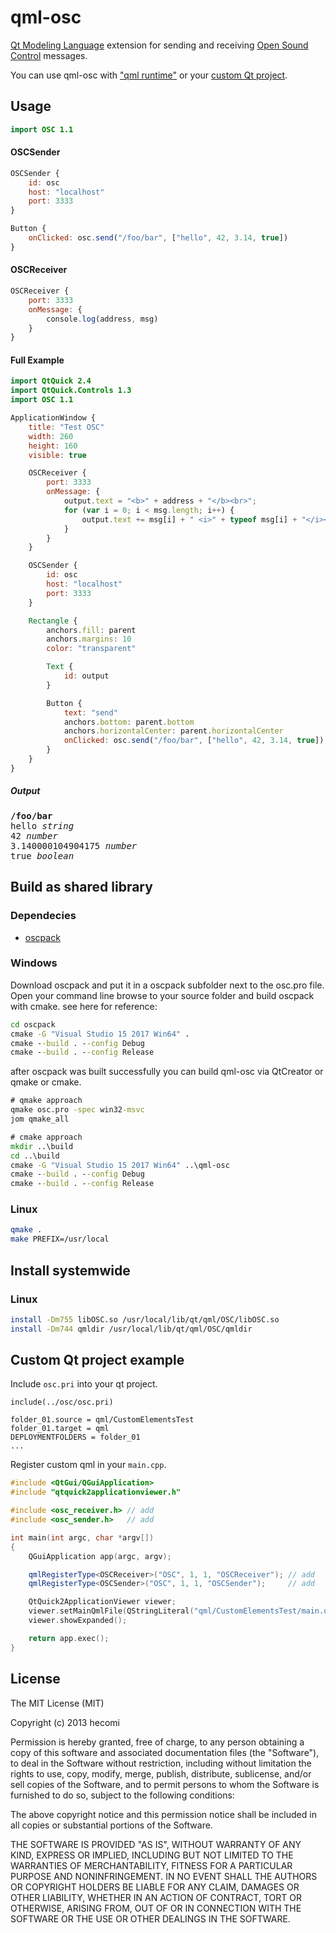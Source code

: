 # qml-osc
[Qt Modeling Language](http://en.wikipedia.org/wiki/QML) extension for sending and receiving [Open Sound Control](http://en.wikipedia.org/wiki/Open_Sound_Control) messages.

You can use qml-osc with ["qml runtime"](http://www.ics.com/blog/whole-shebang-running-qml-files-directly) or your [custom Qt project](#qt-example).

## Usage
```qml
import OSC 1.1
```

#### OSCSender
```qml
OSCSender {
    id: osc
    host: "localhost"
    port: 3333
}

Button {
    onClicked: osc.send("/foo/bar", ["hello", 42, 3.14, true])
}
```

#### OSCReceiver
```qml
OSCReceiver {
    port: 3333
    onMessage: {
        console.log(address, msg)
    }
}
```

#### Full Example
```qml
import QtQuick 2.4
import QtQuick.Controls 1.3
import OSC 1.1

ApplicationWindow {
    title: "Test OSC"
    width: 260
    height: 160
    visible: true

    OSCReceiver {
        port: 3333
        onMessage: {
            output.text = "<b>" + address + "</b><br>";
            for (var i = 0; i < msg.length; i++) {
                output.text += msg[i] + " <i>" + typeof msg[i] + "</i><br>";
            }
        }
    }

    OSCSender {
        id: osc
        host: "localhost"
        port: 3333
    }

    Rectangle {
        anchors.fill: parent
        anchors.margins: 10
        color: "transparent"

        Text {
            id: output
        }

        Button {
            text: "send"
            anchors.bottom: parent.bottom
            anchors.horizontalCenter: parent.horizontalCenter
            onClicked: osc.send("/foo/bar", ["hello", 42, 3.14, true])
        }
    }
}
```

##### Output
<pre>
<b>/foo/bar</b>
hello <i>string</i>
42 <i>number</i>
3.140000104904175 <i>number</i>
true <i>boolean</i>
</pre>

## Build as shared library

### Dependecies
- [oscpack](https://code.google.com/p/oscpack/)

### Windows

Download oscpack and put it in a oscpack subfolder next to the osc.pro file. Open your command line browse to your source folder and build oscpack with cmake. see here for reference:

```bat
cd oscpack
cmake -G "Visual Studio 15 2017 Win64" .
cmake --build . --config Debug
cmake --build . --config Release
```

after oscpack was built successfully you can build qml-osc via QtCreator or qmake or cmake.

```bat
# qmake approach
qmake osc.pro -spec win32-msvc
jom qmake_all

# cmake approach
mkdir ..\build
cd ..\build
cmake -G "Visual Studio 15 2017 Win64" ..\qml-osc
cmake --build . --config Debug
cmake --build . --config Release
```

### Linux
```sh
qmake .
make PREFIX=/usr/local
```

## Install systemwide

### Linux
```sh
install -Dm755 libOSC.so /usr/local/lib/qt/qml/OSC/libOSC.so
install -Dm744 qmldir /usr/local/lib/qt/qml/OSC/qmldir
```

## Custom Qt project example <a name="qt-example"></a>

Include ```osc.pri``` into your qt project.

```
include(../osc/osc.pri)

folder_01.source = qml/CustomElementsTest
folder_01.target = qml
DEPLOYMENTFOLDERS = folder_01
...
```

Register custom qml in your ```main.cpp```.

```cpp
#include <QtGui/QGuiApplication>
#include "qtquick2applicationviewer.h"

#include <osc_receiver.h> // add
#include <osc_sender.h>   // add

int main(int argc, char *argv[])
{
    QGuiApplication app(argc, argv);

    qmlRegisterType<OSCReceiver>("OSC", 1, 1, "OSCReceiver"); // add
    qmlRegisterType<OSCSender>("OSC", 1, 1, "OSCSender");     // add

    QtQuick2ApplicationViewer viewer;
    viewer.setMainQmlFile(QStringLiteral("qml/CustomElementsTest/main.qml"));
    viewer.showExpanded();

    return app.exec();
}
```

## License
The MIT License (MIT)

Copyright (c) 2013 hecomi

Permission is hereby granted, free of charge, to any person obtaining a copy of
this software and associated documentation files (the "Software"), to deal in
the Software without restriction, including without limitation the rights to
use, copy, modify, merge, publish, distribute, sublicense, and/or sell copies of
the Software, and to permit persons to whom the Software is furnished to do so,
subject to the following conditions:

The above copyright notice and this permission notice shall be included in all
copies or substantial portions of the Software.

THE SOFTWARE IS PROVIDED "AS IS", WITHOUT WARRANTY OF ANY KIND, EXPRESS OR
IMPLIED, INCLUDING BUT NOT LIMITED TO THE WARRANTIES OF MERCHANTABILITY, FITNESS
FOR A PARTICULAR PURPOSE AND NONINFRINGEMENT. IN NO EVENT SHALL THE AUTHORS OR
COPYRIGHT HOLDERS BE LIABLE FOR ANY CLAIM, DAMAGES OR OTHER LIABILITY, WHETHER
IN AN ACTION OF CONTRACT, TORT OR OTHERWISE, ARISING FROM, OUT OF OR IN
CONNECTION WITH THE SOFTWARE OR THE USE OR OTHER DEALINGS IN THE SOFTWARE.

